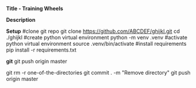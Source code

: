 **Title - Training Wheels**


**Description**



**Setup**
#clone git repo
git clone https://github.com/ABCDEF/ghijkl.git
cd ./ghijkl
#create python virtual environment
python -m venv .venv
#activate python virtual environment
source .venv/bin/activate
#install requirements
pip install -r requirements.txt





**git**
git push origin master

git rm -r one-of-the-directories
git commit . -m "Remove directory"
git push origin master
